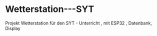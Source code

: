 # Wetterstation---SYT
Projekt Wetterstation für den SYT - Unterricht , mit ESP32 , Datenbank, Display
